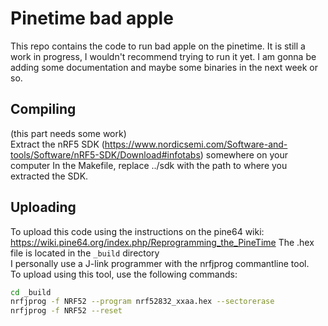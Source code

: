 # Pinetime bad apple
This repo contains the code to run bad apple on the pinetime. It is still a work in progress, I wouldn't recommend trying to run it yet. I am gonna be adding some documentation and maybe some binaries in the next week or so.

## Compiling  
(this part needs some work)  
Extract the nRF5 SDK (https://www.nordicsemi.com/Software-and-tools/Software/nRF5-SDK/Download#infotabs) somewhere on your computer
In the Makefile, replace ../sdk with the path to where you extracted the SDK.

## Uploading
To upload this code using the instructions on the pine64 wiki:  
https://wiki.pine64.org/index.php/Reprogramming_the_PineTime
The .hex file is located in the `_build` directory  
I personally use a J-link programmer with the nrfjprog commantline tool.  
To upload using this tool, use the following commands:

```bash
cd _build
nrfjprog -f NRF52 --program nrf52832_xxaa.hex --sectorerase
nrfjprog -f NRF52 --reset
```
